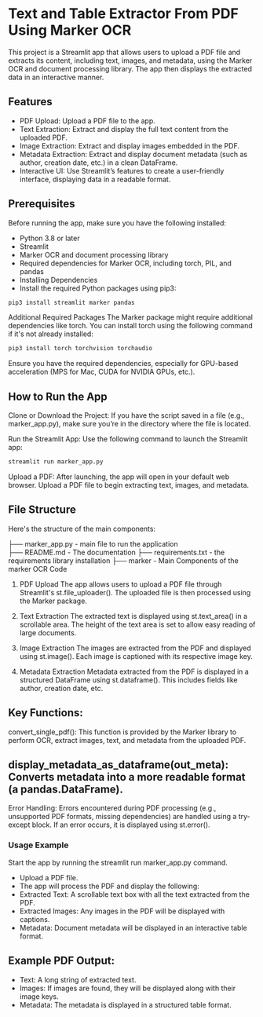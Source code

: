 # Text and Table Extractor From PDF Using Marker OCR
This project is a Streamlit app that allows users to upload a PDF file and extracts its content, including text, images, and metadata, using the Marker OCR and document processing library. The app then displays the extracted data in an interactive manner.

## Features
- PDF Upload: Upload a PDF file to the app.
- Text Extraction: Extract and display the full text content from the uploaded PDF.
- Image Extraction: Extract and display images embedded in the PDF.
- Metadata Extraction: Extract and display document metadata (such as author, creation date, etc.) in a clean DataFrame.
- Interactive UI: Use Streamlit’s features to create a user-friendly interface, displaying data in a readable format.

## Prerequisites
Before running the app, make sure you have the following installed:

- Python 3.8 or later
- Streamlit
- Marker OCR and document processing library
- Required dependencies for Marker OCR, including torch, PIL, and pandas
- Installing Dependencies
- Install the required Python packages using pip3:

```bash
pip3 install streamlit marker pandas
```
Additional Required Packages
The Marker package might require additional dependencies like torch. You can install torch using the following command if it's not already installed:

```bash
pip3 install torch torchvision torchaudio
```

Ensure you have the required dependencies, especially for GPU-based acceleration (MPS for Mac, CUDA for NVIDIA GPUs, etc.).

## How to Run the App
Clone or Download the Project: If you have the script saved in a file (e.g., marker_app.py), make sure you’re in the directory where the file is located.

Run the Streamlit App: Use the following command to launch the Streamlit app:

```bash
streamlit run marker_app.py
```
Upload a PDF: After launching, the app will open in your default web browser. Upload a PDF file to begin extracting text, images, and metadata.

## File Structure
Here's the structure of the main components:

├── marker_app.py - main file to run the application                                                              
├── README.md - The documentation
├── requirements.txt - the requirements library installation
├── marker - Main Components of the marker OCR Code     

1. PDF Upload
The app allows users to upload a PDF file through Streamlit's st.file_uploader(). The uploaded file is then processed using the Marker package.

2. Text Extraction
The extracted text is displayed using st.text_area() in a scrollable area. The height of the text area is set to allow easy reading of large documents.

3. Image Extraction
The images are extracted from the PDF and displayed using st.image(). Each image is captioned with its respective image key.

4. Metadata Extraction
Metadata extracted from the PDF is displayed in a structured DataFrame using st.dataframe(). This includes fields like author, creation date, etc.

## Key Functions:
convert_single_pdf(): This function is provided by the Marker library to perform OCR, extract images, text, and metadata from the uploaded PDF.

## display_metadata_as_dataframe(out_meta): Converts metadata into a more readable format (a pandas.DataFrame).

Error Handling:
Errors encountered during PDF processing (e.g., unsupported PDF formats, missing dependencies) are handled using a try-except block. If an error occurs, it is displayed using st.error().

### Usage Example

Start the app by running the streamlit run marker_app.py command.

- Upload a PDF file.
- The app will process the PDF and display the following:
- Extracted Text: A scrollable text box with all the text extracted from the PDF.
- Extracted Images: Any images in the PDF will be displayed with captions.
- Metadata: Document metadata will be displayed in an interactive table format.

## Example PDF Output:
- Text: A long string of extracted text.
- Images: If images are found, they will be displayed along with their image keys.
- Metadata: The metadata is displayed in a structured table format.